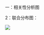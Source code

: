 一：相关性分析图



2：联合分布图：

![](/Users/pengxb/Documents/project/python_ai/project/矿物分析/files/联合分布图基础.png)
